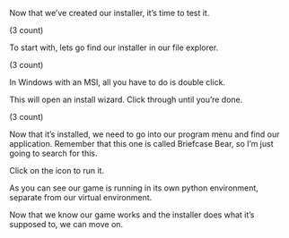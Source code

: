 Now that we’ve created our installer, it’s time to test it.

(3 count)

To start with, lets go find our installer in our file explorer. 

(3 count)

In Windows with an MSI, all you have to do is double click. 

This will open an install wizard. Click through until you’re done. 

(3 count)

Now that it’s installed, we need to go into our program menu and find our application. Remember that this one is called Briefcase Bear, so I’m just going to search for this. 

Click on the icon to run it. 

As you can see our game is running in its own python environment, separate from our virtual environment. 

Now that we know our game works and the installer does what it’s supposed to, we can move on.
